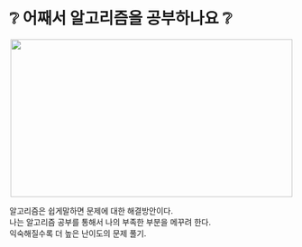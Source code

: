 # :grey_question: 어째서 알고리즘을 공부하나요 :grey_question:
<p align="center">
<img src="https://user-images.githubusercontent.com/57661883/82626939-054e6180-9c24-11ea-9629-5fcdb13fcc37.png" width="500" height="280">
</p>
알고리즘은 쉽게말하면 문제에 대한 해결방안이다.<br>              
나는 알고리즘 공부를 통해서 나의 부족한 부분을 메꾸려 한다.<br>
익숙해질수록 더 높은 난이도의 문제 풀기.  <br>

